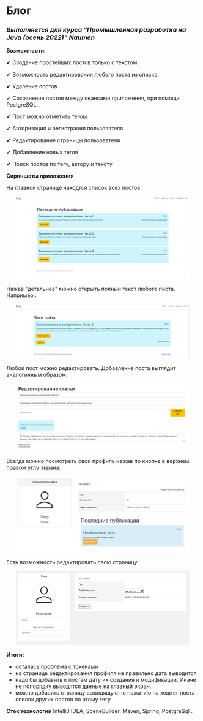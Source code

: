 # **Блог**
### _Выполняется для курса "Промышленная разработка на Java (осень 2022)" Naumen_

**Возможности:**

✔ Создание простейших постов только с текстом. 

✔ Возможность редактирования любого поста из списка. 

✔ Удаление постов  

✔ Сохранение постов между сеансами приложения, при помощи PostgreSQL.

✔ Пост можно отметить тегом

✔ Авторизация и регистрация пользователя 

✔ Редактирование страницы пользователя

✔ Добавление новых тегов

✔ Поиск постов по тегу, автору и тексту

**Скриншоты приложения**

На главной странице находтся список всех постов
<p align="center"><img  src="./assets_README/home.PNG" width="90%"></p>

Нажав "детальнее" можно открыть полный текст любого поста. Например :
<p align="center"><img  src="./assets_README/post_2.PNG" width="90%"></p>

Любой пост можно редактировать. Добавление поста выглядит аналогичным образом.
<p align="center"><img  src="./assets_README/post_2_edit.PNG" width="90%"></p>

Всегда можно посмотреть свой профиль нажав по кнопке в верхнем правом углу экрана:
<p align="center"><img  src="./assets_README/profile.PNG" width="90%"></p>

Есть возможность редактировать свою страницу:
<p align="center"><img  src="./assets_README/profileEdit.PNG" width="90%"></p>

**Итоги:**
- осталась проблема с токенами
- на странице редактирования профиля не правильно дата выводится
- надо бы добавить к постам дату их создания и модификации. Иначе не попорядку выводятся данные на главный экран.
- можно добавить страницу выводящую по нажатию на хештег поста список других постов по этому тегу

**Стек технологий**
IntelliJ IDEA, SceneBuilder, Maven, Spring, PostgreSql .
